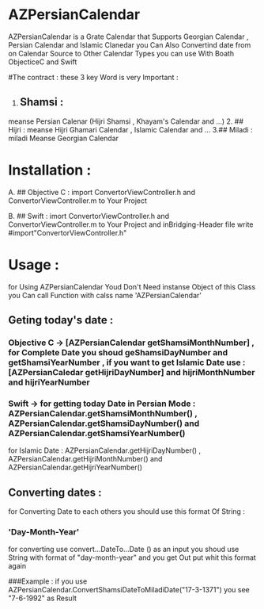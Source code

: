 # AZPersianCalendar
AZPersianCalendar is a Grate Calendar that Supports Georgian Calendar , Persian Calendar and Islamic Clanedar 
you Can Also Convertind date from on Calendar Source to Other Calendar Types you can use With Boath ObjecticeC and Swift

#The contract :
these 3 key Word is very Important : 

1. ## Shamsi :
meanse Persian Calenar (Hijri Shamsi , Khayam's Calendar and ...)
2. ## Hijri :
meanse Hijri Ghamari Calendar , Islamic Calendar and ...
3.## Miladi :
miladi Meanse Georgian Calendar

# Installation : 

A. ## Objective C : 
import ConvertorViewController.h and ConvertorViewController.m to Your Project


B. ## Swift : 
imort ConvertorViewController.h and ConvertorViewController.m to Your Project and inBridging-Header file  write #import"ConvertorViewController.h"


# Usage : 

for Using AZPersianCalendar Youd Don't Need instanse Object of this Class you Can call Function with calss name 'AZPersianCalendar'

## Geting today's date  :
### Objective C -> [AZPersianCalendar getShamsiMonthNumber] , for Complete Date you shoud geShamsiDayNumber and getShamsiYearNumber , if you want to get Islamic Date use : [AZPersianCaledar getHijriDayNumber] and hijriMonthNumber and hijriYearNumber

### Swift -> for  getting today Date in Persian Mode :   AZPersianCalendar.getShamsiMonthNumber()  ,  AZPersianCalendar.getShamsiDayNumber() and AZPersianCalendar.getShamsiYearNumber() 

for Islamic Date : AZPersianCalendar.getHijriDayNumber() , AZPersianCalendar.getHijriMonthNumber() and AZPersianCalendar.getHijriYearNumber()


## Converting dates : 

for Converting Date to each others you should use this format Of String :

### 'Day-Month-Year'

for converting use convert...DateTo...Date () as an input you shoud use String with format of "day-month-year" and you get Out put whit this format again 

###Example : if you use AZPersianCalendar.ConvertShamsiDateToMiladiDate("17-3-1371") you see "7-6-1992" as Result





